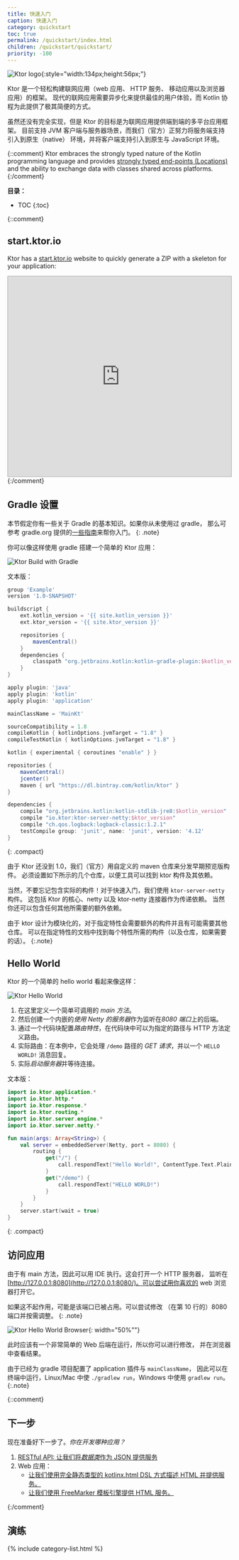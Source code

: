 ```yaml
---
title: 快速入门
caption: 快速入门
category: quickstart
toc: true
permalink: /quickstart/index.html
children: /quickstart/quickstart/
priority: -100
---
```


![Ktor logo](/assets/images/ktor_logo.svg){:style="width:134px;height:56px;"}
 
Ktor 是一个轻松构建联网应用（web 应用、 HTTP 服务、 移动应用以及浏览器应用）的框架。
现代的联网应用需要异步化来提供最佳的用户体验，而 Kotlin 协程为此提供了<!--
-->极其简便的方式。

虽然还没有完全实现，但是 Ktor 的目标是为联网应用提供端到端的多平台应用框架。
目前支持 JVM 客户端与服务器场景，而我们（官方）正努力将服务端支持引入到原生（native）
环境，并将客户端支持引入到原生与 JavaScript 环境。

{::comment}
Ktor embraces the strongly typed nature of the Kotlin programming language and provides [strongly typed end-points (Locations)](/features/locations.html) and
the ability to exchange data with classes shared across platforms.
{:/comment}

**目录：**

* TOC
{:toc}

{::comment}
## start.ktor.io

Ktor has a [start.ktor.io](https://soywiz.github.io/start-ktor-io-proposal/) website to quickly generate a ZIP with a skeleton for your application:

<iframe src="https://soywiz.github.io/start-ktor-io-proposal/" style="border:1px solid #aaa;width:100%;height:450px;"></iframe>
{:/comment}

## Gradle 设置

本节假定你有一些关于 Gradle 的基本知识。如果你从未使用过 gradle，
那么可参考 gradle.org 提供的[一些指南](https://guides.gradle.org/building-java-applications/)来帮你入门。
{: .note}

你可以像这样使用 gradle 搭建一个简单的 Ktor 应用：

![Ktor Build with Gradle](/quickstart/1/ktor_build_gradle.png)

文本版：
```groovy
group 'Example'
version '1.0-SNAPSHOT'

buildscript {
    ext.kotlin_version = '{{ site.kotlin_version }}'
    ext.ktor_version = '{{ site.ktor_version }}'

    repositories {
        mavenCentral()
    }
    dependencies {
        classpath "org.jetbrains.kotlin:kotlin-gradle-plugin:$kotlin_version"
    }
}

apply plugin: 'java'
apply plugin: 'kotlin'
apply plugin: 'application'

mainClassName = 'MainKt'

sourceCompatibility = 1.8
compileKotlin { kotlinOptions.jvmTarget = "1.8" }
compileTestKotlin { kotlinOptions.jvmTarget = "1.8" }

kotlin { experimental { coroutines "enable" } }

repositories {
    mavenCentral()
    jcenter()
    maven { url "https://dl.bintray.com/kotlin/ktor" }
}

dependencies {
    compile "org.jetbrains.kotlin:kotlin-stdlib-jre8:$kotlin_version"
    compile "io.ktor:ktor-server-netty:$ktor_version"
    compile "ch.qos.logback:logback-classic:1.2.1"
    testCompile group: 'junit', name: 'junit', version: '4.12'
}
```
{: .compact}

由于 Ktor 还没到 1.0，我们（官方）用自定义的 maven 仓库来分发早期预览版构件。
必须设置如下所示的几个仓库，以便工具可以找到 ktor 构件及其依赖。

当然，不要忘记包含实际的构件！对于快速入门，我们使用 `ktor-server-netty` 构件。
这包括 Ktor 的核心、netty 以及 ktor-netty 连接器作为传递依赖。
当然你还可以包含任何其他所需要的额外依赖。

由于 ktor 设计为模块化的，对于指定特性会需要额外的构件并且有可能需要其他仓库<!--
-->。 可以在指定特性的文档中找到每个特性所需的构件（以及仓库，如果需要的话）<!--
-->。
{:.note}

## Hello World

Ktor 的一个简单的 hello world 看起来像这样：

![Ktor Hello World](/quickstart/1/ktor_hello_world_main.png)

1. 在这里定义一个简单可调用的 *main 方法*。
2. 然后创建一个内嵌的*使用 Netty 的服务器*作为监听在*8080 端口*上的后端。
3. 通过一个代码块配置*路由特性*，在代码块中可以为指定的路径与 HTTP 方法定义路由。
4. 实际路由：在本例中，它会处理 `/demo` 路径的 *GET 请求*，并以一个 `HELLO WORLD!` 消息回复。
5. 实际*启动服务器*并等待连接。

文本版：
```kotlin
import io.ktor.application.*
import io.ktor.http.*
import io.ktor.response.*
import io.ktor.routing.*
import io.ktor.server.engine.*
import io.ktor.server.netty.*

fun main(args: Array<String>) {
    val server = embeddedServer(Netty, port = 8080) {
        routing {
            get("/") {
                call.respondText("Hello World!", ContentType.Text.Plain)
            }
            get("/demo") {
                call.respondText("HELLO WORLD!")
            }
        }
    }
    server.start(wait = true)
}
```
{: .compact}

## 访问应用

由于有 main 方法，因此可以用 IDE 执行。这会打开一个 HTTP 服务器，
监听在 [http://127.0.0.1:8080](http://127.0.0.1:8080/)。可以尝试用你喜欢的 web 浏览器打开它。

如果这不起作用，可能是该端口已被占用。可以尝试修改
（在第 10 行的）8080 端口并按需调整。
{: .note}

![Ktor Hello World Browser](/quickstart/1/screenshot.png){: width="50%""}

此时应该有一个非常简单的 Web 后端在运行，所以你可以进行修改，
并在浏览器中查看结果。

由于已经为 gradle 项目配置了 application 插件与 `mainClassName`，
因此可以在终端中运行，Linux/Mac 中使 `./gradlew run`，Windows 中使用 `gradlew run`。
{:.note}

{::comment}
## 下一步

现在准备好下一步了。*你在开发哪种应用？*

1. [RESTful API: 让我们将*数据类*作为 JSON 提供服务](/quickstart/restful.html)
2. Web 应用：
    * [让我们使用完全静态类型的 kotlinx.html DSL 方式描述 HTML 并提供服务。](/quickstart/html-dsl.html)
    * [让我们使用 FreeMarker 模板引擎提供 HTML 服务。](/quickstart/html-freemarker.html)
    
{:/comment}

## 演练

{% include category-list.html %}
